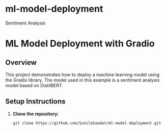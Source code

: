 # ml-model-deployment
Sentiment Analysis
# ML Model Deployment with Gradio

## Overview
This project demonstrates how to deploy a machine learning model using the Gradio library. The model used in this example is a sentiment analysis model based on DistilBERT.

## Setup Instructions

1. **Clone the repository:**
   ```bash
   git clone https://github.com/SunilaSaadat/ml-model-deployment.git
